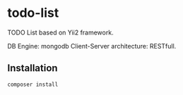 todo-list
=========

TODO List based on Yii2 framework.

DB Engine: mongodb
Client-Server architecture: RESTfull.

Installation
------------
    composer install

